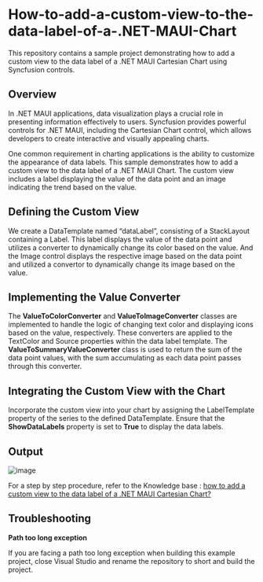 # How-to-add-a-custom-view-to-the-data-label-of-a-.NET-MAUI-Chart
This repository contains a sample project demonstrating how to add a custom view to the data label of a .NET MAUI Cartesian Chart using Syncfusion controls.

## Overview

In .NET MAUI applications, data visualization plays a crucial role in presenting information effectively to users. Syncfusion provides powerful controls for .NET MAUI, including the Cartesian Chart control, which allows developers to create interactive and visually appealing charts.

One common requirement in charting applications is the ability to customize the appearance of data labels. This sample demonstrates how to add a custom view to the data label of a .NET MAUI Chart. The custom view includes a label displaying the value of the data point and an image indicating the trend based on the value.

## Defining the Custom View

We create a DataTemplate named “dataLabel”, consisting of a StackLayout containing a Label. This label displays the value of the data point and utilizes a converter to dynamically change its color based on the value. And the Image control displays the respective image based on the data point and utilized a convertor to dynamically change its image based on the value.

## Implementing the Value Converter

The **ValueToColorConverter** and **ValueToImageConverter** classes are implemented to handle the logic of changing text color and displaying icons based on the value, respectively. These converters are applied to the TextColor and Source properties within the data label template. The **ValueToSummaryValueConverter** class is used to return the sum of the data point values, with the sum accumulating as each data point passes through this converter.

## Integrating the Custom View with the Chart

Incorporate the custom view into your chart by assigning the LabelTemplate property of the series to the defined DataTemplate. Ensure that the **ShowDataLabels** property is set to **True** to display the data labels.

## Output

![image](https://github.com/SyncfusionExamples/How-to-add-a-custom-view-to-the-data-label-of-a-.NET-MAUI-Chart/assets/113962276/d4f7b597-bc73-4e93-8dc3-9e34d724ff10)

For a step by step procedure, refer to the Knowledge base : [how to add a custom view to the data label of a .NET MAUI Cartesian Chart?]()

## Troubleshooting
**Path too long exception**

If you are facing a path too long exception when building this example project, close Visual Studio and rename the repository to short and build the project.
